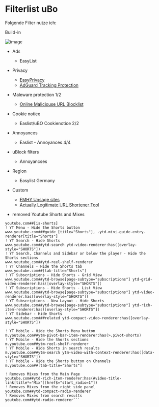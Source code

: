 # Filterlist uBo
Folgende Filter nutze ich:

Build-in

![image](https://github.com/user-attachments/assets/44fa89e0-152f-4bc0-81b6-45a1310b877f)

+ Ads
  + EasyList

+ Privacy
  + [EasyPrivacy](https://easylist.to/)
  + [AdGuard Tracking Protection](https://github.com/AdguardTeam/AdguardFilters#adguard-filters)

+ Maleware protection 1/2
  + [Online Maliciouse URL Blocklist](https://gitlab.com/malware-filter/urlhaus-filter#malicious-url-blocklist)

+ Cookie notice
  + Easlist/uBO Cookienotice 2/2

+ Annoyances
  + Easlist - Annoyances 4/4
 
+ uBlock filters
  + Annoyancses    
 
+ Region
  + Easylist Germany

+ Custom
  + [FMHY Unsage sites](https://github.com/WindowsAurora/FMHYFilterlist)
  + [Actually Legitimate URL Shortener Tool](https://github.com/DandelionSprout/adfilt/discussions/163)

 

+ removed Youtube Shorts and Mixes

```! YT Homepage and Subscriptions - Hide the Shorts section
youtube.com##[is-shorts]
! YT Menu - Hide the Shorts button
www.youtube.com###guide [title="Shorts"], .ytd-mini-guide-entry-renderer[title="Shorts"]
! YT Search - Hide Shorts
www.youtube.com##ytd-search ytd-video-renderer:has([overlay-style="SHORTS"])
! YT Search, Channels and Sidebar or below the player - Hide the Shorts sections
www.youtube.com##ytd-reel-shelf-renderer
! YT Channels - Hide the Shorts tab
www.youtube.com##[tab-title="Shorts"]
! YT Subscriptions - Hide Shorts - Grid View
www.youtube.com##ytd-browse[page-subtype="subscriptions"] ytd-grid-video-renderer:has([overlay-style="SHORTS"])
! YT Subscriptions - Hide Shorts - List View
www.youtube.com##ytd-browse[page-subtype="subscriptions"] ytd-video-renderer:has([overlay-style="SHORTS"])
! YT Subscriptions - New Layout - Hide Shorts
www.youtube.com##ytd-browse[page-subtype="subscriptions"] ytd-rich-item-renderer:has([overlay-style="SHORTS"])
! YT Sidebar - Hide Shorts
www.youtube.com###related ytd-compact-video-renderer:has([overlay-style="SHORTS"])

! YT Mobile - Hide the Shorts Menu button
m.youtube.com##ytm-pivot-bar-item-renderer:has(>.pivot-shorts)
! YT Mobile - Hide the Shorts sections
m.youtube.com##ytm-reel-shelf-renderer
! YT Mobile - Hide Shorts in search results
m.youtube.com##ytm-search ytm-video-with-context-renderer:has([data-style="SHORTS"])
! YT Mobile - Hide the Shorts button on Channels
m.youtube.com##[tab-title="Shorts"]

! Removes Mixes from the Main Page
youtube.com##ytd-rich-item-renderer:has(#video-title-link[title*="Mix"][href$="start_radio=1"])
! Removes Mixes from the right side panel
youtube.com##ytd-compact-radio-renderer
! Removes Mixes from search results
youtube.com##ytd-radio-renderer```
